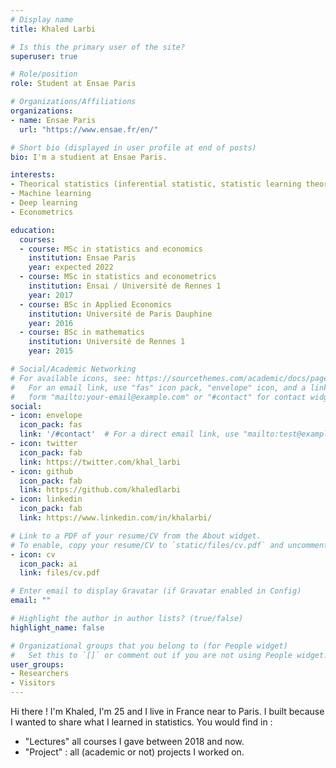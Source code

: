 ```yaml
---
# Display name
title: Khaled Larbi

# Is this the primary user of the site?
superuser: true

# Role/position
role: Student at Ensae Paris

# Organizations/Affiliations
organizations:
- name: Ensae Paris
  url: "https://www.ensae.fr/en/"

# Short bio (displayed in user profile at end of posts)
bio: I'm a studient at Ensae Paris.

interests:
- Theorical statistics (inferential statistic, statistic learning theory, survey sampling theory)
- Machine learning
- Deep learning
- Econometrics

education:
  courses:
  - course: MSc in statistics and economics
    institution: Ensae Paris
    year: expected 2022
  - course: MSc in statistics and econometrics
    institution: Ensai / Université de Rennes 1
    year: 2017
  - course: BSc in Applied Economics
    institution: Université de Paris Dauphine
    year: 2016
  - course: BSc in mathematics
    institution: Université de Rennes 1
    year: 2015

# Social/Academic Networking
# For available icons, see: https://sourcethemes.com/academic/docs/page-builder/#icons
#   For an email link, use "fas" icon pack, "envelope" icon, and a link in the
#   form "mailto:your-email@example.com" or "#contact" for contact widget.
social:
- icon: envelope
  icon_pack: fas
  link: '/#contact'  # For a direct email link, use "mailto:test@example.org".
- icon: twitter
  icon_pack: fab
  link: https://twitter.com/khal_larbi
- icon: github
  icon_pack: fab
  link: https://github.com/khaledlarbi
- icon: linkedin
  icon_pack: fab
  link: https://www.linkedin.com/in/khalarbi/

# Link to a PDF of your resume/CV from the About widget.
# To enable, copy your resume/CV to `static/files/cv.pdf` and uncomment the lines below.
- icon: cv
  icon_pack: ai
  link: files/cv.pdf

# Enter email to display Gravatar (if Gravatar enabled in Config)
email: ""

# Highlight the author in author lists? (true/false)
highlight_name: false

# Organizational groups that you belong to (for People widget)
#   Set this to `[]` or comment out if you are not using People widget.
user_groups:
- Researchers
- Visitors
---
```


Hi there ! I'm Khaled, I'm 25 and I live in France near to Paris. I built because I wanted to share what I learned in statistics. You would find in :
- "Lectures" all courses I gave between 2018 and now.
- "Project" : all (academic or not) projects I worked on.
